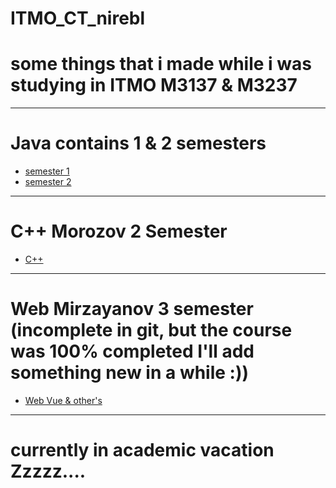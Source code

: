# ITMO_CT_nirebl
# some things that i made while i was studying in ITMO M3137 & M3237
-----------------------------------------------------
# Java contains 1 & 2 semesters

- [semester 1](Java/sem1)
- [semester 2](Java/sem2)
-----------------------------------------------------
# C++ Morozov 2 Semester
- [C++](cpp)
-----------------------------------------------------
# Web Mirzayanov 3 semester (incomplete in git, but the course was 100% completed I'll add something new in a while :))
- [Web Vue & other's](Web)
-----------------------------------------------------
# currently in academic vacation Zzzzz....
